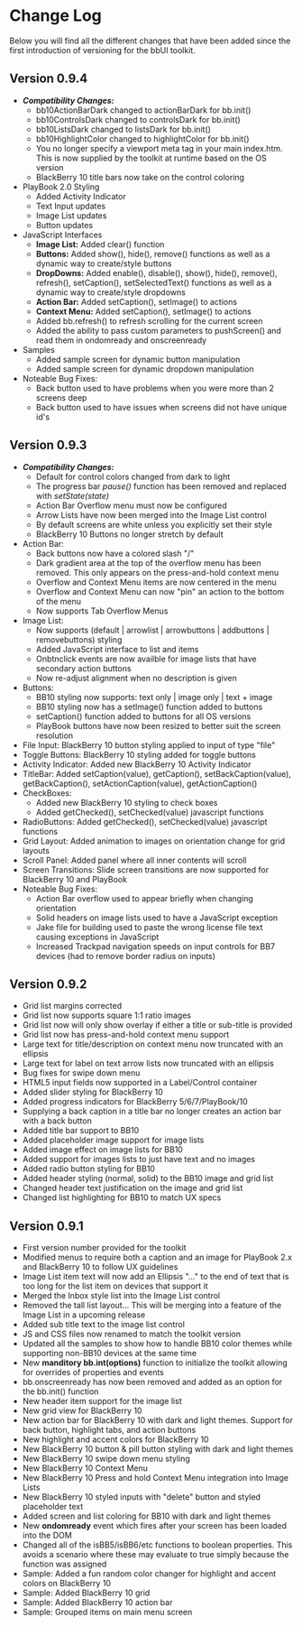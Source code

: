# Change Log

Below you will find all the different changes that have been added since the first introduction of versioning for the bbUI toolkit.


## Version 0.9.4

* _**Compatibility Changes:**_ 
	* bb10ActionBarDark changed to actionBarDark for bb.init()
	* bb10ControlsDark changed to controlsDark for bb.init()
	* bb10ListsDark changed to listsDark for bb.init()
	* bb10HighlightColor changed to highlightColor for bb.init()
	* You no longer specify a viewport meta tag in your main index.htm.  This is now supplied by the toolkit at runtime based on the OS version
	* BlackBerry 10 title bars now take on the control coloring
* PlayBook 2.0 Styling
    * Added Activity Indicator 
	* Text Input updates
	* Image List updates
	* Button updates
* JavaScript Interfaces
	* **Image List:** Added clear() function
	* **Buttons:** Added show(), hide(), remove() functions as well as a dynamic way to create/style buttons
	* **DropDowns:** Added enable(), disable(), show(), hide(), remove(), refresh(), setCaption(), setSelectedText() functions as well as a dynamic way to create/style dropdowns
	* **Action Bar:** Added setCaption(), setImage() to actions
	* **Context Menu:** Added setCaption(), setImage() to actions
	* Added bb.refresh() to refresh scrolling for the current screen
	* Added the ability to pass custom parameters to pushScreen() and read them in ondomready and onscreenready
* Samples
	* Added sample screen for dynamic button manipulation
	* Added sample screen for dynamic dropdown manipulation
* Noteable Bug Fixes: 
    * Back button used to have problems when you were more than 2 screens deep
	* Back button used to have issues when screens did not have unique id's

## Version 0.9.3

* _**Compatibility Changes:**_ 
    * Default for control colors changed from dark to light
    * The progress bar _pause()_ function has been removed and replaced with _setState(state)_
	* Action Bar Overflow menu must now be configured
	* Arrow Lists have now been merged into the Image List control
	* By default screens are white unless you explicitly set their style
	* BlackBerry 10 Buttons no longer stretch by default
* Action Bar: 
    * Back buttons now have a colored slash &quot;/&quot;
    * Dark gradient area at the top of the overflow menu has been removed. This only appears on the press-and-hold context menu
    * Overflow and Context Menu items are now centered in the menu
    * Overflow and Context Menu can now "pin" an action to the bottom of the menu
    * Now supports Tab Overflow Menus
* Image List:
	* Now supports (default | arrowlist | arrowbuttons | addbuttons | removebuttons) styling
	* Added JavaScript interface to list and items
	* Onbtnclick events are now availble for image lists that have secondary action buttons
	* Now re-adjust alignment when no description is given
* Buttons:
	* BB10 styling now supports: text only | image only | text + image
	* BB10 styling now has a setImage() function added to buttons
	* setCaption() function added to buttons for all OS versions
	* PlayBook buttons have now been resized to better suit the screen resolution
* File Input: BlackBerry 10 button styling applied to input of type "file"
* Toggle Buttons: BlackBerry 10 styling added for toggle buttons
* Activity Indicator: Added new BlackBerry 10 Activity Indicator
* TitleBar: Added setCaption(value), getCaption(), setBackCaption(value), getBackCaption(), setActionCaption(value), getActionCaption()
* CheckBoxes: 
	* Added new BlackBerry 10 styling to check boxes
	* Added getChecked(), setChecked(value) javascript functions
* RadioButtons: Added getChecked(), setChecked(value) javascript functions
* Grid Layout: Added animation to images on orientation change for grid layouts
* Scroll Panel: Added panel where all inner contents will scroll
* Screen Transitions: Slide screen transitions are now supported for BlackBerry 10 and PlayBook 
* Noteable Bug Fixes: 
    * Action Bar overflow used to appear briefly when changing orientation
    * Solid headers on image lists used to have a JavaScript exception
    * Jake file for building used to paste the wrong license file text causing exceptions in JavaScript
	* Increased Trackpad navigation speeds on input controls for BB7 devices (had to remove border radius on inputs)


## Version 0.9.2

* Grid list margins corrected
* Grid list now supports square 1:1 ratio images
* Grid list now will only show overlay if either a title or sub-title is provided
* Grid list now has press-and-hold context menu support
* Large text for title/description on context menu now truncated with an ellipsis 
* Large text for label on text arrow lists now truncated with an ellipsis
* Bug fixes for swipe down menu
* HTML5 input fields now supported in a Label/Control container
* Added slider styling for BlackBerry 10
* Added progress indicators for BlackBerry 5/6/7/PlayBook/10
* Supplying a back caption in a title bar no longer creates an action bar with a back button
* Added title bar support to BB10
* Added placeholder image support for image lists
* Added image effect on image lists for BB10
* Added support for images lists to just have text and no images
* Added radio button styling for BB10
* Added header styling (normal, solid) to the BB10 image and grid list
* Changed header text justification on the image and grid list
* Changed list highlighting for BB10 to match UX specs


## Version 0.9.1

* First version number provided for the toolkit
* Modified menus to require both a caption and an image for PlayBook 2.x and BlackBerry 10 to follow UX guidelines
* Image List item text will now add an Ellipsis "..." to the end of text that is too long for the list item on devices that support it
* Merged the Inbox style list into the Image List control
* Removed the tall list layout... This will be merging into a feature of the Image List in a upcoming release
* Added sub title text to the image list control
* JS and CSS files now renamed to match the toolkit version
* Updated all the samples to show how to handle BB10 color themes while supporting non-BB10 devices at the same time
* New **manditory bb.int(options)** function to initialize the toolkit allowing for overrides of properties and events
* bb.onscreenready has now been removed and added as an option for the bb.init() function
* New header item support for the image list
* New grid view for BlackBerry 10 
* New action bar for BlackBerry 10 with dark and light themes. Support for back button, highlight tabs, and action buttons
* New highlight and accent colors for BlackBerry 10
* New BlackBerry 10 button & pill button styling with dark and light themes
* New BlackBerry 10 swipe down menu styling
* New BlackBerry 10 Context Menu
* New BlackBerry 10 Press and hold Context Menu integration into Image Lists
* New BlackBerry 10 styled inputs with "delete" button and styled placeholder text
* Added screen and list coloring for BB10 with dark and light themes
* New **ondomready** event which fires after your screen has been loaded into the DOM
* Changed all of the isBB5/isBB6/etc functions to boolean properties. This avoids a scenario where these may evaluate to true simply because the function was assigned
* Sample: Added a fun random color changer for highlight and accent colors on BlackBerry 10
* Sample: Added BlackBerry 10 grid
* Sample: Added BlackBerry 10 action bar
* Sample: Grouped items on main menu screen
 